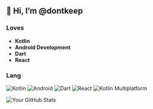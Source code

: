 ## 👋 Hi, I’m @dontkeep

### Loves 
- **Kotlin**
- **Android Development**
- **Dart**
- **React**

### Lang
![Kotlin](https://img.shields.io/badge/Kotlin-7F52FF?style=flat-square&logo=kotlin&logoColor=white) ![Android](https://img.shields.io/badge/Android-3DDC84?style=flat-square&logo=android&logoColor=white) ![Dart](https://img.shields.io/badge/Dart-0175C2?style=flat-square&logo=dart&logoColor=white) ![React](https://img.shields.io/badge/React-61DAFB?style=flat-square&logo=react&logoColor=black) ![Kotlin Multiplatform](https://img.shields.io/badge/Kotlin-Multiplatform-%237f52ff?logo=kotlin)

![Your GitHub Stats](https://github-readme-stats.vercel.app/api?username=dontkeep&show_icons=true&hide_title=true&count_private=true&hide=prs&theme=radical)

<!---
dontkeep/dontkeep is a ✨ special ✨ repository because its `README.md` (this file) appears on your GitHub profile.
You can click the Preview link to take a look at your changes.
--->

